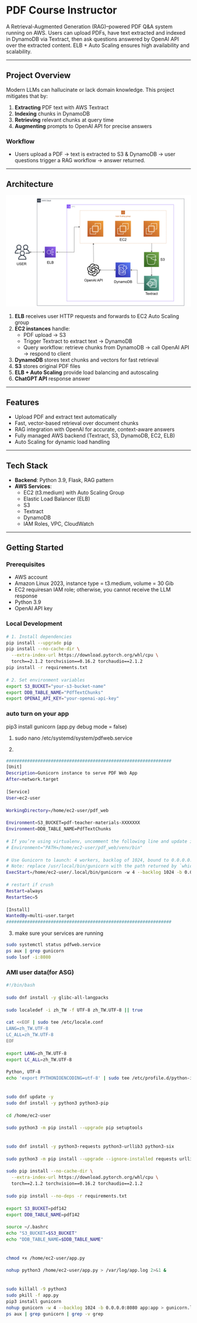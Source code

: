 # PDF Course Instructor

A Retrieval-Augmented Generation (RAG)–powered PDF Q&A system running on AWS. Users can upload PDFs, have text extracted and indexed in DynamoDB via Textract, then ask questions answered by OpenAI API over the extracted content. ELB + Auto Scaling ensures high availability and scalability.

---

## Project Overview

Modern LLMs can hallucinate or lack domain knowledge. This project mitigates that by:
1. **Extracting** PDF text with AWS Textract  
2. **Indexing** chunks in DynamoDB  
3. **Retrieving** relevant chunks at query time  
4. **Augmenting** prompts to OpenAI API for precise answers  

### Workflow

- Users upload a PDF → text is extracted to S3 & DynamoDB → user questions trigger a RAG workflow → answer returned.

---

## Architecture

![System Architecture](architecture.png)

1. **ELB** receives user HTTP requests and forwards to EC2 Auto Scaling group  
2. **EC2 instances** handle:
   - PDF upload → S3  
   - Trigger Textract to extract text → DynamoDB  
   - Query workflow: retrieve chunks from DynamoDB → call OpenAI API → respond to client  
3. **DynamoDB** stores text chunks and vectors for fast retrieval  
4. **S3** stores original PDF files  
5. **ELB + Auto Scaling** provide load balancing and autoscaling
6. **ChatGPT API** response answer

---

## Features

- Upload PDF and extract text automatically  
- Fast, vector-based retrieval over document chunks  
- RAG integration with OpenAI for accurate, context-aware answers  
- Fully managed AWS backend (Textract, S3, DynamoDB, EC2, ELB)  
- Auto Scaling for dynamic load handling  

---

## Tech Stack

- **Backend**: Python 3.9, Flask, RAG pattern  
- **AWS Services**:
  - EC2 (t3.medium) with Auto Scaling Group  
  - Elastic Load Balancer (ELB)  
  - S3  
  - Textract  
  - DynamoDB  
  - IAM Roles, VPC, CloudWatch  

---

## Getting Started

### Prerequisites

- AWS account
- Amazon Linux 2023, instance type = t3.medium, volume = 30 Gib
- EC2 requiresan  IAM role; otherwise, you cannot receive the LLM response
- Python 3.9  
- OpenAI API key

### Local Development

```bash
# 1. Install dependencies
pip install --upgrade pip
pip install --no-cache-dir \
  --extra-index-url https://download.pytorch.org/whl/cpu \
  torch==2.1.2 torchvision==0.16.2 torchaudio==2.1.2
pip install -r requirements.txt

# 2. Set environment variables
export S3_BUCKET="your-s3-bucket-name"
export DDB_TABLE_NAME="PdfTextChunks"
export OPENAI_API_KEY="your-openai-api-key"
```

### auto turn on your app
pip3 install gunicorn
(app.py debug mode = false)

1. sudo nano /etc/systemd/system/pdfweb.service

2. 
```bash
###############################################################
[Unit]
Description=Gunicorn instance to serve PDF Web App
After=network.target

[Service]
User=ec2-user

WorkingDirectory=/home/ec2-user/pdf_web

Environment=S3_BUCKET=pdf-teacher-materials-XXXXXXX
Environment=DDB_TABLE_NAME=PdfTextChunks

# If you’re using virtualenv, uncomment the following line and update it to your venv path; otherwise, delete it.
# Environment="PATH=/home/ec2-user/pdf_web/venv/bin"

# Use Gunicorn to launch: 4 workers, backlog of 1024, bound to 0.0.0.0:8080
# Note: replace /usr/local/bin/gunicorn with the path returned by `which gunicorn`
ExecStart=/home/ec2-user/.local/bin/gunicorn -w 4 --backlog 1024 -b 0.0.0.0:808>

# restart if crush
Restart=always
RestartSec=5

[Install]
WantedBy=multi-user.target
###############################################################
```

3. make sure your services are running
```bash
sudo systemctl status pdfweb.service
ps aux | grep gunicorn
sudo lsof -i:8080
```


### AMI user data(for ASG)
```bash
#!/bin/bash

sudo dnf install -y glibc-all-langpacks

sudo localedef -i zh_TW -f UTF-8 zh_TW.UTF-8 || true

cat <<EOF | sudo tee /etc/locale.conf
LANG=zh_TW.UTF-8
LC_ALL=zh_TW.UTF-8
EOF

export LANG=zh_TW.UTF-8
export LC_ALL=zh_TW.UTF-8

Python, UTF-8
echo 'export PYTHONIOENCODING=utf-8' | sudo tee /etc/profile.d/python-io-encoding.sh


sudo dnf update -y
sudo dnf install -y python3 python3-pip

cd /home/ec2-user

sudo python3 -m pip install --upgrade pip setuptools


sudo dnf install -y python3-requests python3-urllib3 python3-six

sudo python3 -m pip install --upgrade --ignore-installed requests urllib3 six

sudo pip install --no-cache-dir \
  --extra-index-url https://download.pytorch.org/whl/cpu \
  torch==2.1.2 torchvision==0.16.2 torchaudio==2.1.2

sudo pip install --no-deps -r requirements.txt

export S3_BUCKET=pdf142
export DDB_TABLE_NAME=pdf142

source ~/.bashrc
echo "S3_BUCKET=$S3_BUCKET"
echo "DDB_TABLE_NAME=$DDB_TABLE_NAME"


chmod +x /home/ec2-user/app.py

nohup python3 /home/ec2-user/app.py > /var/log/app.log 2>&1 &


sudo killall -9 python3
sudo pkill -f app.py
pip3 install gunicorn
nohup gunicorn -w 4 --backlog 1024 -b 0.0.0.0:8080 app:app > gunicorn.log 2>&1 &
ps aux | grep gunicorn | grep -v grep
```
